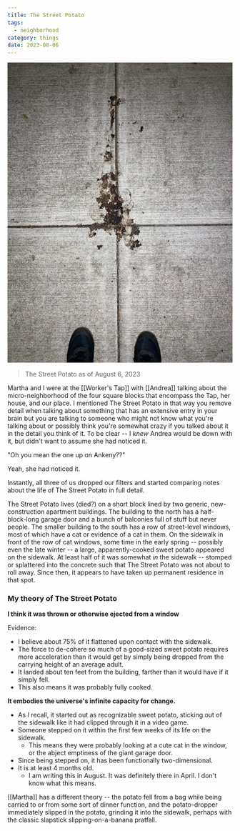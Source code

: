 ```yaml
---
title: The Street Potato
tags:
  - neighborhood
category: things
date: 2023-08-06
---
```



![A washed out photo taken at night of a very old dark smear of something organic on the sidewalk with the photographer's two feet just visible in the bottom of the frame.](/assets/notes/the-sweet-potato-aug-6-2023.jpeg)
> The Street Potato as of August 6, 2023

Martha and I were at the [[Worker's Tap]] with [[Andrea]] talking about the micro-neighborhood of the four square blocks that encompass the Tap, her house, and our place. I mentioned The Street Potato in that way you remove detail when talking about something that has an extensive entry in your brain but you are talking to someone who might not know what you're talking about or possibly think you're somewhat crazy if you talked about it in the detail you think of it. To be clear -- I *knew* Andrea would be down with it, but didn't want to assume she had noticed it.

"Oh you mean the one up on Ankeny??"

Yeah, she had noticed it.

Instantly, all three of us dropped our filters and started comparing notes about the life of The Street Potato in full detail.

The Street Potato lives (died?) on a short block lined by two generic, new-construction apartment buildings. The building to the north has a half-block-long garage door and a bunch of balconies full of stuff but never people. The smaller building to the south has a row of street-level windows, most of which have a cat or evidence of a cat in them. On the sidewalk in front of the row of cat windows, some time in the early spring -- possibly even the late winter -- a large, apparently-cooked sweet potato appeared on the sidewalk. At least half of it was somewhat *in* the sidewalk -- stomped or splattered into the concrete such that The Street Potato was not about to roll away. Since then, it appears to have taken up permanent residence in that spot.


### My theory of The Street Potato


**I think it was thrown or otherwise ejected from a window**

Evidence:
- I believe about 75% of it flattened upon contact with the sidewalk.
- The force to de-cohere so much of a good-sized sweet potato requires more acceleration than it would get by simply being dropped from the carrying height of an average adult.
- It landed about ten feet from the building, farther than it would have if it simply fell.
- This also means it was probably fully cooked.

**It embodies the universe's infinite capacity for change.**

- As *I* recall, it started out as recognizable sweet potato, sticking out of the sidewalk like it had clipped through it in a video game.
- Someone stepped on it within the first few weeks of its life on the sidewalk.
	- This means they were probably looking at a cute cat in the window, or the abject  emptiness of the giant garage door.
- Since being stepped on, it has been functionally two-dimensional.
- It is at least 4 months old.
	- I am writing this in August. It was definitely there in April. I don't know what this means.

[[Martha]] has a different theory -- the potato fell from a bag while being carried to or from some sort of dinner function, and the potato-dropper immediately slipped in the potato, grinding it into the sidewalk, perhaps with the classic slapstick slipping-on-a-banana pratfall.

